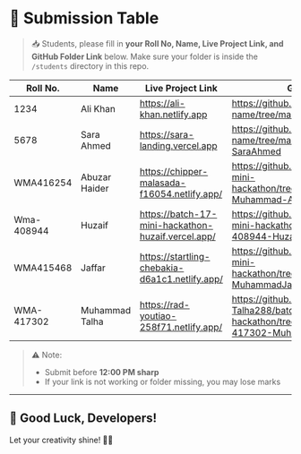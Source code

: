 # 📌 Submission Table

> 📥 Students, please fill in **your Roll No, Name, Live Project Link, and GitHub Folder Link** below. Make sure your folder is inside the `/students` directory in this repo.

| Roll No. | Name         | Live Project Link                       | GitHub Folder Link                                                  | Linkedin Link                     |
|----------|--------------|-----------------------------------------|----------------------------------------------------------------------|--------------------------------|
| 1234     | Ali Khan     | https://ali-khan.netlify.app            | https://github.com/your-org/repo-name/tree/main/students/roll1234-AliKhan | https://linkedin.com/in/alikhan |
| 5678     | Sara Ahmed   | https://sara-landing.vercel.app         | https://github.com/your-org/repo-name/tree/main/students/roll5678-SaraAhmed | https://linkedin.com/in/saraahmed |
| WMA416254 | Abuzar Haider | https://chipper-malasada-f16054.netlify.app/   | https://github.com/Abuzarh88/batch-17-mini-hackathon/tree/main/students/wma416254-Muhammad-Abuzar-Haider |  |
| Wma-408944  | Huzaif  |  https://batch-17-mini-hackathon-huzaif.vercel.app/   | https://github.com/huzaif2006/batch-17-mini-hackathon/tree/main/students/WMA-408944-Huzaif    |     https://www.linkedin.com/feed/update/urn:li:activity:7355303717132263424/    |
| WMA415468         | Jaffar             | https://startling-chebakia-d6a1c1.netlify.app/| https://github.com/jaffar-dev/batch-17-mini-hackathon/tree/main/students/wma415468-MuhammadJaffar | https://www.linkedin.com/posts/muhammad-jaffar-002a8b232_hey-i-have-cloned-darazpk-in-hackathon-activity-7355303321433169920-H0eD?utm_source=share&utm_medium=member_desktop&rcm=ACoAADouKkIBf7aDv3cesc5Bk5U7DGvDjppWH0E              |
| WMA-417302         | Muhammad Talha             | https://rad-youtiao-258f71.netlify.app/ | https://github.com/Muhammad-Talha288/batch-17-mini-hackathon/tree/main/students/wma-417302-MuhammadTalha | https://www.linkedin.com/posts/muhammad-jaffar-002a8b232_hey-i-have-cloned-darazpk-in-hackathon-activity-7355303321433169920-H0eD?utm_source=share&utm_medium=member_desktop&rcm=ACoAADouKkIBf7aDv3cesc5Bk5U7DGvDjppWH0E              |

> ⚠️ Note:
> - Submit before **12:00 PM sharp**  
> - If your link is not working or folder missing, you may lose marks

---

## 🏁 Good Luck, Developers!

Let your creativity shine! 🚀✨
